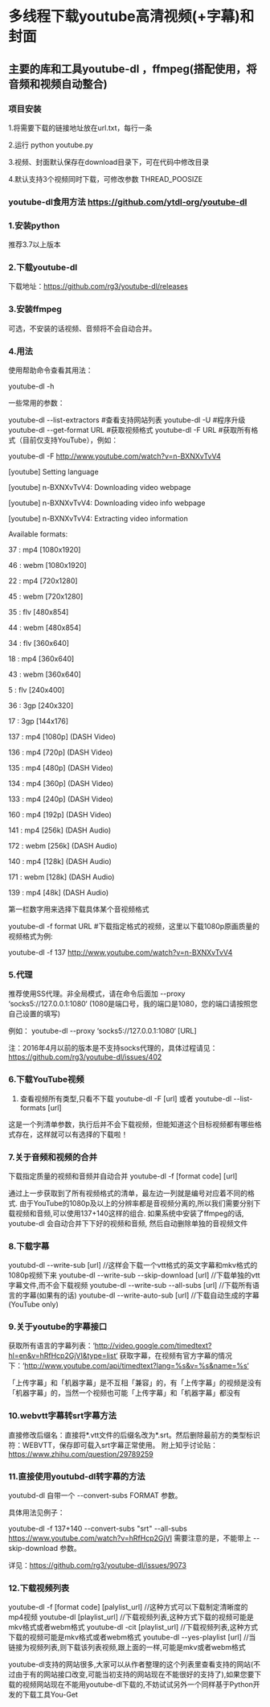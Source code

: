 # 多线程下载youtube高清视频(+字幕)和封面
## 主要的库和工具youtube-dl ，ffmpeg(搭配使用，将音频和视频自动整合)

### 项目安装
1.将需要下载的链接地址放在url.txt，每行一条

2.运行 python youtube.py

3.视频、封面默认保存在download目录下，可在代码中修改目录

4.默认支持3个视频同时下载，可修改参数 THREAD_POOSIZE

### youtube-dl食用方法 https://github.com/ytdl-org/youtube-dl
    
### 1.安装python
推荐3.7以上版本

### 2.下载youtube-dl
下载地址：https://github.com/rg3/youtube-dl/releases

### 3.安装ffmpeg
可选，不安装的话视频、音频将不会自动合并。

### 4.用法
使用帮助命令查看其用法：

youtube-dl -h

一些常用的参数：

youtube-dl --list-extractors  #查看支持网站列表
youtube-dl -U  #程序升级
youtube-dl --get-format URL #获取视频格式
youtube-dl -F URL #获取所有格式（目前仅支持YouTube），例如：

 

youtube-dl -F http://www.youtube.com/watch?v=n-BXNXvTvV4
 

[youtube] Setting language

[youtube] n-BXNXvTvV4: Downloading video webpage

[youtube] n-BXNXvTvV4: Downloading video info webpage

[youtube] n-BXNXvTvV4: Extracting video information

Available formats:

37      :       mp4     [1080x1920]

46      :       webm    [1080x1920]

22      :       mp4     [720x1280]

45      :       webm    [720x1280]

35      :       flv     [480x854]

44      :       webm    [480x854]

34      :       flv     [360x640]

18      :       mp4     [360x640]

43      :       webm    [360x640]

5       :       flv     [240x400]

36      :       3gp     [240x320]

17      :       3gp     [144x176]

137     :       mp4     [1080p] (DASH Video)

136     :       mp4     [720p] (DASH Video)

135     :       mp4     [480p] (DASH Video)

134     :       mp4     [360p] (DASH Video)

133     :       mp4     [240p] (DASH Video)

160     :       mp4     [192p] (DASH Video)

141     :       mp4     [256k] (DASH Audio)

172     :       webm    [256k] (DASH Audio)

140     :       mp4     [128k] (DASH Audio)

171     :       webm    [128k] (DASH Audio)

139     :       mp4     [48k] (DASH Audio)

第一栏数字用来选择下载具体某个音视频格式

youtube-dl -f format URL #下载指定格式的视频，这里以下载1080p原画质量的视频格式为例:

youtube-dl -f 137 http://www.youtube.com/watch?v=n-BXNXvTvV4

### 5.代理
推荐使用SS代理。非全局模式，请在命令后面加  --proxy ‘socks5://127.0.0.1:1080‘  (1080是端口号，我的端口是1080，您的端口请按照您自己设置的填写)

例如： youtube-dl --proxy ‘socks5://127.0.0.1:1080‘ [URL] 

注：2016年4月以前的版本是不支持socks代理的，具体过程请见：https://github.com/rg3/youtube-dl/issues/402

### 6.下载YouTube视频
1) 查看视频所有类型,只看不下载
youtube-dl -F [url]
或者
youtube-dl --list-formats [url]

这是一个列清单参数，执行后并不会下载视频，但能知道这个目标视频都有哪些格式存在，这样就可以有选择的下载啦！

### 7.关于音频和视频的合并
下载指定质量的视频和音频并自动合并
youtube-dl -f [format code] [url]

通过上一步获取到了所有视频格式的清单，最左边一列就是编号对应着不同的格式.
由于YouTube的1080p及以上的分辨率都是音视频分离的,所以我们需要分别下载视频和音频,可以使用137+140这样的组合.
如果系统中安装了ffmpeg的话, youtube-dl 会自动合并下下好的视频和音频, 然后自动删除单独的音视频文件

### 8.下载字幕
youtubd-dl --write-sub [url] //这样会下载一个vtt格式的英文字幕和mkv格式的1080p视频下来
youtube-dl --write-sub --skip-download [url] //下载单独的vtt字幕文件,而不会下载视频
youtube-dl --write-sub --all-subs [url] //下载所有语言的字幕(如果有的话)
youtube-dl --write-auto-sub [url] //下载自动生成的字幕(YouTube only)

### 9.关于youtube的字幕接口
获取所有语言的字幕列表：‘http://video.google.com/timedtext?hl=en&v=hRfHcp2GjVI&type=list‘
获取字幕，在视频有官方字幕的情况下：‘http://www.youtube.com/api/timedtext?lang=%s&v=%s&name=%s‘

「上传字幕」和「机器字幕」是不互相「兼容」的，有「上传字幕」的视频是没有「机器字幕」的，当然一个视频也可能「上传字幕」和「机器字幕」都没有

### 10.webvtt字幕转srt字幕方法
直接修改后缀名：直接将*.vtt文件的后缀名改为*.srt。然后删除最前方的类型标识符：WEBVTT，保存即可载入srt字幕正常使用。
附上知乎讨论贴：https://www.zhihu.com/question/29789259

 

### 11.直接使用youtubd-dl转字幕的方法

youtubd-dl 自带一个  --convert-subs FORMAT  参数。

具体用法见例子：

youtube-dl -f 137+140  --convert-subs "srt" --all-subs https://www.youtube.com/watch?v=hRfHcp2GjVI
需要注意的是，不能带上 --skip-download 参数。

详见：https://github.com/rg3/youtube-dl/issues/9073


### 12.下载视频列表
youtube-dl -f [format code] [palylist_url] //这种方式可以下载制定清晰度的mp4视频
youtube-dl [playlist_url] //下载视频列表,这种方式下载的视频可能是mkv格式或者webm格式
youtube-dl -cit [playlist_url] //下载视频列表,这种方式下载的视频可能是mkv格式或者webm格式
youtube-dl --yes-playlist [url] //当链接为视频列表,则下载该列表视频,跟上面的一样,可能是mkv或者webm格式


youtube-dl支持的网站很多,大家可以从作者整理的这个列表里查看支持的网站(不过由于有的网站接口改变,可能当初支持的网站现在不能很好的支持了),如果您要下载的视频网站现在不能用youtube-dl下载的,不妨试试另外一个同样基于Python开发的下载工具You-Get
